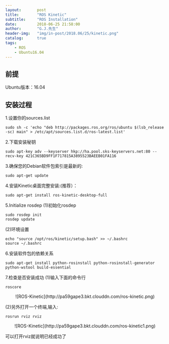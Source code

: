 ```yaml
---
layout:       post
title:        "ROS Kinetic"
subtitle:     "ROS Installation"
date:         2018-06-25 21:58:00
author:       "G.J.先生"
header-img:   "img/in-post/2018.06/25/kinetic.png"
catalog:      true
tags:
    - ROS
    - Ubuntu16.04
---
```


前提
----------
Ubuntu版本：16.04

安装过程
----------
1.设置你的sources.list
```
sudo sh -c 'echo "deb http://packages.ros.org/ros/ubuntu $(lsb_release -sc) main" > /etc/apt/sources.list.d/ros-latest.list'
```

2.下载安装秘钥
```
sudo apt-key adv --keyserver hkp://ha.pool.sks-keyservers.net:80 --recv-key 421C365BD9FF1F717815A3895523BAEEB01FA116
```

3.确保您的Debian软件包索引是最新的:
```
sudo apt-get update
```

4.安装Kinetic桌面完整安装:(推荐）：
```
sudo apt-get install ros-kinetic-desktop-full
```

5.Initialize rosdep
(1)初始化rosdep
```
sudo rosdep init
rosdep update
```

(2)环境设置
```
echo "source /opt/ros/kinetic/setup.bash" >> ~/.bashrc
source ~/.bashrc
```

6.安装软件包的依赖关系
```
sudo apt-get install python-rosinstall python-rosinstall-generator python-wstool build-essential
```

7.检查是否安装成功
(1)输入下面的命令行
```
roscore
```

<center>![ROS-Kinetic](http://pa59gape3.bkt.clouddn.com/ros-kinetic.png)
</center>

(2)另外打开一个终端,输入:
```
rosrun rviz rviz
```

<center>![ROS-Kinetic](http://pa59gape3.bkt.clouddn.com/ros-kinetic1.png)
</center>

可以打开rviz就说明已经成功了


